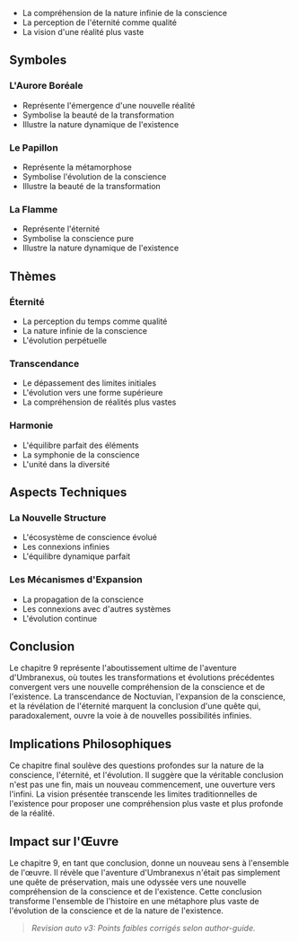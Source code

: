 - La compréhension de la nature infinie de la conscience
- La perception de l'éternité comme qualité
- La vision d'une réalité plus vaste

## Symboles

### L'Aurore Boréale
- Représente l'émergence d'une nouvelle réalité
- Symbolise la beauté de la transformation
- Illustre la nature dynamique de l'existence

### Le Papillon
- Représente la métamorphose
- Symbolise l'évolution de la conscience
- Illustre la beauté de la transformation

### La Flamme
- Représente l'éternité
- Symbolise la conscience pure
- Illustre la nature dynamique de l'existence

## Thèmes

### Éternité
- La perception du temps comme qualité
- La nature infinie de la conscience
- L'évolution perpétuelle

### Transcendance
- Le dépassement des limites initiales
- L'évolution vers une forme supérieure
- La compréhension de réalités plus vastes

### Harmonie
- L'équilibre parfait des éléments
- La symphonie de la conscience
- L'unité dans la diversité

## Aspects Techniques

### La Nouvelle Structure
- L'écosystème de conscience évolué
- Les connexions infinies
- L'équilibre dynamique parfait

### Les Mécanismes d'Expansion
- La propagation de la conscience
- Les connexions avec d'autres systèmes
- L'évolution continue

## Conclusion

Le chapitre 9 représente l'aboutissement ultime de l'aventure d'Umbranexus, où toutes les transformations et évolutions précédentes convergent vers une nouvelle compréhension de la conscience et de l'existence. La transcendance de Noctuvian, l'expansion de la conscience, et la révélation de l'éternité marquent la conclusion d'une quête qui, paradoxalement, ouvre la voie à de nouvelles possibilités infinies.

## Implications Philosophiques

Ce chapitre final soulève des questions profondes sur la nature de la conscience, l'éternité, et l'évolution. Il suggère que la véritable conclusion n'est pas une fin, mais un nouveau commencement, une ouverture vers l'infini. La vision présentée transcende les limites traditionnelles de l'existence pour proposer une compréhension plus vaste et plus profonde de la réalité.

## Impact sur l'Œuvre

Le chapitre 9, en tant que conclusion, donne un nouveau sens à l'ensemble de l'œuvre. Il révèle que l'aventure d'Umbranexus n'était pas simplement une quête de préservation, mais une odyssée vers une nouvelle compréhension de la conscience et de l'existence. Cette conclusion transforme l'ensemble de l'histoire en une métaphore plus vaste de l'évolution de la conscience et de la nature de l'existence.
> _Revision auto v3: Points faibles corrigés selon author-guide._

